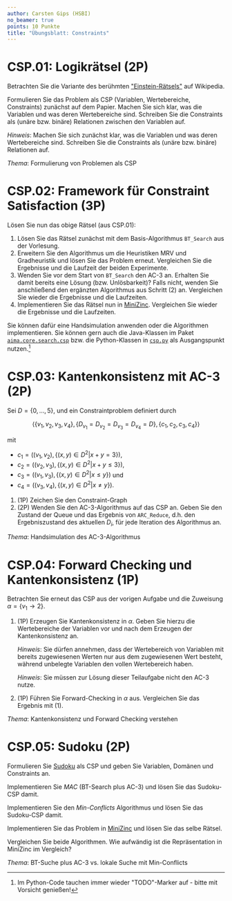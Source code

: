 ```yaml
---
author: Carsten Gips (HSBI)
no_beamer: true
points: 10 Punkte
title: "Übungsblatt: Constraints"
---
```


# CSP.01: Logikrätsel (2P)

Betrachten Sie die Variante des berühmten
["Einstein-Rätsels"](https://de.wikipedia.org/wiki/Zebrar%C3%A4tsel) auf Wikipedia.

Formulieren Sie das Problem als CSP (Variablen, Wertebereiche, Constraints) zunächst
auf dem Papier. Machen Sie sich klar, was die Variablen und was deren Wertebereiche
sind. Schreiben Sie die Constraints als (unäre bzw. binäre) Relationen zwischen den
Variablen auf.

*Hinweis*: Machen Sie sich zunächst klar, was die Variablen und was deren
Wertebereiche sind. Schreiben Sie die Constraints als (unäre bzw. binäre) Relationen
auf.

*Thema*: Formulierung von Problemen als CSP

# CSP.02: Framework für Constraint Satisfaction (3P)

Lösen Sie nun das obige Rätsel (aus CSP.01):

1.  Lösen Sie das Rätsel zunächst mit dem Basis-Algorithmus `BT_Search` aus der
    Vorlesung.
2.  Erweitern Sie den Algorithmus um die Heuristiken MRV und Gradheuristik und lösen
    Sie das Problem erneut. Vergleichen Sie die Ergebnisse und die Laufzeit der
    beiden Experimente.
3.  Wenden Sie vor dem Start von `BT_Search` den AC-3 an. Erhalten Sie damit bereits
    eine Lösung (bzw. Unlösbarkeit)? Falls nicht, wenden Sie anschließend den
    ergänzten Algorithmus aus Schritt (2) an. Vergleichen Sie wieder die Ergebnisse
    und die Laufzeiten.
4.  Implementieren Sie das Rätsel nun in [MiniZinc](https://www.minizinc.org/).
    Vergleichen Sie wieder die Ergebnisse und die Laufzeiten.

Sie können dafür eine Handsimulation anwenden oder die Algorithmen implementieren.
Sie können gern auch die Java-Klassen im Paket
[`aima.core.search.csp`](https://github.com/aimacode/aima-java/tree/AIMA3e/aima-core/src/main/java/aima/core/search/csp)
bzw. die Python-Klassen in
[`csp.py`](https://github.com/aimacode/aima-python/blob/master/csp.py) als
Ausgangspunkt nutzen.[^1]

# CSP.03: Kantenkonsistenz mit AC-3 (2P)

Sei $D=\lbrace 0, \ldots, 5 \rbrace$, und ein Constraintproblem definiert durch

$$\langle
    \lbrace v_1, v_2, v_3, v_4 \rbrace,
    \lbrace D_{v_1} = D_{v_2} = D_{v_3} = D_{v_4} = D \rbrace,
    \lbrace c_1, c_2, c_3, c_4 \rbrace
\rangle$$

mit

-   $c_1=\left((v_1,v_2), \lbrace (x,y) \in D^2 | x+y = 3 \rbrace\right)$,
-   $c_2=\left((v_2,v_3), \lbrace (x,y) \in D^2 | x+y \le 3 \rbrace\right)$,
-   $c_3=\left((v_1,v_3), \lbrace (x,y) \in D^2 | x \le y \rbrace\right)$ und
-   $c_4=\left((v_3,v_4), \lbrace (x,y) \in D^2 | x \ne y \rbrace\right)$.

1.  (1P) Zeichen Sie den Constraint-Graph
2.  (2P) Wenden Sie den AC-3-Algorithmus auf das CSP an. Geben Sie den Zustand der
    Queue und das Ergebnis von `ARC_Reduce`, d.h. den Ergebniszustand des aktuellen
    $D_i$, für jede Iteration des Algorithmus an.

*Thema*: Handsimulation des AC-3-Algorithmus

# CSP.04: Forward Checking und Kantenkonsistenz (1P)

Betrachten Sie erneut das CSP aus der vorigen Aufgabe und die Zuweisung
$\alpha = \lbrace v_1 \to  2 \rbrace$.

1.  (1P) Erzeugen Sie Kantenkonsistenz in $\alpha$. Geben Sie hierzu die
    Wertebereiche der Variablen vor und nach dem Erzeugen der Kantenkonsistenz an.

    *Hinweis*: Sie dürfen annehmen, dass der Wertebereich von Variablen mit bereits
    zugewiesenen Werten nur aus dem zugewiesenen Wert besteht, während unbelegte
    Variablen den vollen Wertebereich haben.

    *Hinweis*: Sie müssen zur Lösung dieser Teilaufgabe nicht den AC-3 nutze.

2.  (1P) Führen Sie Forward-Checking in $\alpha$ aus. Vergleichen Sie das Ergebnis
    mit (1).

*Thema*: Kantenkonsistenz und Forward Checking verstehen

# CSP.05: Sudoku (2P)

Formulieren Sie [Sudoku](https://en.wikipedia.org/wiki/Sudoku) als CSP und geben Sie
Variablen, Domänen und Constraints an.

Implementieren Sie *MAC* (BT-Search plus AC-3) und lösen Sie das Sudoku-CSP damit.

Implementieren Sie den *Min-Conflicts* Algorithmus und lösen Sie das Sudoku-CSP
damit.

Implementieren Sie das Problem in [MiniZinc](https://www.minizinc.org/) und lösen
Sie das selbe Rätsel.

Vergleichen Sie beide Algorithmen. Wie aufwändig ist die Repräsentation in MiniZinc
im Vergleich?

*Thema*: BT-Suche plus AC-3 vs. lokale Suche mit Min-Conflicts

[^1]: Im Python-Code tauchen immer wieder "TODO"-Marker auf - bitte mit Vorsicht
    genießen!
